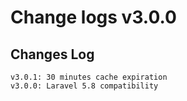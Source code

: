 # Change logs v3.0.0


## Changes Log 
    v3.0.1: 30 minutes cache expiration
    v3.0.0: Laravel 5.8 compatibility